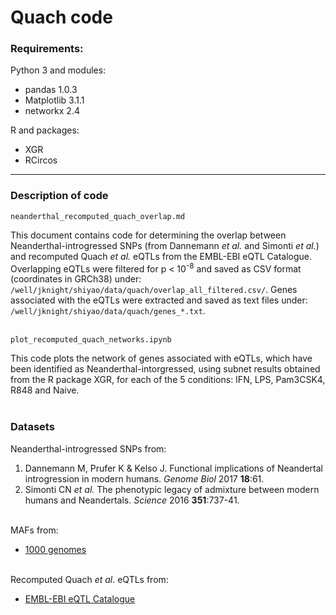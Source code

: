 # Quach code

### Requirements:
Python 3 and modules:
* pandas 1.0.3
* Matplotlib 3.1.1
* networkx 2.4

R and packages:
* XGR
* RCircos

---

### Description of code

    neanderthal_recomputed_quach_overlap.md
This document contains code for determining the overlap between Neanderthal-introgressed SNPs (from Dannemann *et al.* and Simonti *et al.*) and recomputed Quach *et al.* eQTLs from the EMBL-EBI eQTL Catalogue. Overlapping eQTLs were filtered for p < 10<sup>-8</sup> and saved as CSV format (coordinates in GRCh38) under: `/well/jknight/shiyao/data/quach/overlap_all_filtered.csv/`. Genes associated with the eQTLs were extracted and saved as text files under: `/well/jknight/shiyao/data/quach/genes_*.txt`.  
&nbsp;

    plot_recomputed_quach_networks.ipynb
This code plots the network of genes associated with eQTLs, which have been identified as Neanderthal-intorgressed, using subnet results obtained from the R package XGR, for each of the 5 conditions: IFN, LPS, Pam3CSK4, R848 and Naive.  
&nbsp;

### Datasets
Neanderthal-introgressed SNPs from:
1. Dannemann M, Prufer K & Kelso J. Functional implications of Neandertal introgression in modern humans. *Genome Biol* 2017 **18**:61.
2. Simonti CN *et al.* The phenotypic legacy of admixture between modern humans and Neandertals. *Science* 2016 **351**:737-41.  
&nbsp;

MAFs from:
* [1000 genomes](https://www.internationalgenome.org/data/)  
&nbsp;

Recomputed Quach *et al.* eQTLs from:
* [EMBL-EBI eQTL Catalogue](https://www.ebi.ac.uk/eqtl/Data_access/)  
